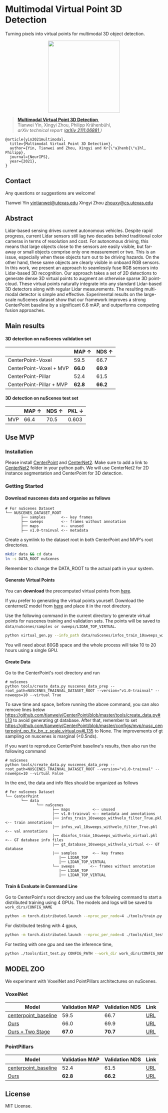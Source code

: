# Multimodal Virtual Point 3D Detection

Turning pixels into virtual points for multimodal 3D object detection. 

<p align="center"> <img src='docs/teaser.png' align="center" height="230px"> </p>

> [**Multimodal Virtual Point 3D Detection**](https://tianweiy.github.io/mvp/),            
> Tianwei Yin, Xingyi Zhou, Philipp Kr&auml;henb&uuml;hl,        
> *arXiv technical report ([arXiv 2111.06881 ](https://arxiv.org/abs/2111.06881))*  



    @article{yin2021multimodal,
      title={Multimodal Virtual Point 3D Detection},
      author={Yin, Tianwei and Zhou, Xingyi and Kr{\"a}henb{\"u}hl, Philipp},
      journal={NeurIPS},
      year={2021},
    }

## Contact
Any questions or suggestions are welcome! 

Tianwei Yin [yintianwei@utexas.edu](mailto:yintianwei@utexas.edu) 
Xingyi Zhou [zhouxy@cs.utexas.edu](mailto:zhouxy@cs.utexas.edu)

## Abstract
Lidar-based sensing drives current autonomous vehicles. Despite rapid progress, current Lidar sensors still lag two decades behind traditional color cameras in terms of resolution and cost. For autonomous driving, this means that large objects close to the sensors are easily visible, but far-away or small objects comprise only one measurement or two. This is an issue, especially when these objects turn out to be driving hazards. On the other hand, these same objects are clearly visible in onboard RGB sensors. In this work, we present an approach to seamlessly fuse RGB sensors into Lidar-based 3D recognition. Our approach takes a set of 2D detections to generate dense 3D virtual points to augment an otherwise sparse 3D point-cloud. These virtual points naturally integrate into any standard Lidar-based 3D detectors along with regular Lidar measurements. The resulting multi-modal detector is simple and effective. Experimental results on the large-scale nuScenes dataset show that our framework improves a strong CenterPoint baseline by a significant 6.6 mAP, and outperforms competing fusion approaches.

## Main results

#### 3D detection on nuScenes validation set

|         |  MAP ↑  | NDS ↑  |
|---------|---------|--------|
|CenterPoint-Voxel |  59.5   | 66.7 |    
|CenterPoint-Voxel + MVP | **66.0** | **69.9** | 
|CenterPoint-Pillar |  52.4   | 61.5 |    
|CenterPoint-Pillar + MVP | **62.8** | **66.2** | 

#### 3D detection on nuScenes test set 

|         |  MAP ↑  | NDS ↑  | PKL ↓  |
|---------|---------|--------|--------|
|MVP |  66.4   | 70.5   | 0.603   |    

## Use MVP 

### Installation

Please install [CenterPoint](https://github.com/tianweiy/CenterPoint/blob/master/docs/INSTALL.md) and [CenterNet2](https://github.com/xingyizhou/CenterNet2). 
Make sure to add a link to [CenterNet2](https://github.com/xingyizhou/CenterNet2/tree/master/projects/CenterNet2) folder in your python path.
We will use CenterNet2 for 2D instance segmentation and CenterPoint for 3D detection. 

### Getting Started

#### Download nuscenes data and organise as follows

```
# For nuScenes Dataset         
└── NUSCENES_DATASET_ROOT
       ├── samples       <-- key frames
       ├── sweeps        <-- frames without annotation
       ├── maps          <-- unused
       ├── v1.0-trainval <-- metadata
```

Create a symlink to the dataset root in both CenterPoint and MVP's root directories. 
```bash
mkdir data && cd data
ln -s DATA_ROOT nuScenes
```
Remember to change the DATA_ROOT to the actual path in your system. 

#### Generate Virtual Points 

You can **download** the precomputed virtual points from [here](https://drive.google.com/file/d/1ntCs6xajR7bT6cgd-fQCuKkoVOIx2oju/view?usp=sharing).

If you prefer to generating the virtual points yourself. Download the centernet2 model from [here](https://drive.google.com/file/d/1k-uPZJq5mVl9Y5z88fyurxxIoLmuVfZ7/view?usp=sharing) and place it in the root directory.

Use the following command in the current directory to generate virtual points for nuscenes training and validation sets. The points will be saved to ```data/nuScenes/samples or sweeps/LIDAR_TOP_VIRTUAL```. 

```bash
python virtual_gen.py --info_path data/nuScenes/infos_train_10sweeps_withvelo_filter_True.pkl  MODEL.WEIGHTS centernet2_checkpoint.pth 
```

You will need about 80GB space and the whole process will take 10 to 20 hours using a single GPU.

#### Create Data

Go to the CenterPoint's root directory and run

```
# nuScenes
python tools/create_data.py nuscenes_data_prep --root_path=NUSCENES_TRAINVAL_DATASET_ROOT --version="v1.0-trainval" --nsweeps=10 --virtual True 
```

To save time and space, before running the above command, you can also remove lines below https://github.com/tianweiy/CenterPoint/blob/master/tools/create_data.py#L13 to avoid generating gt database. After that, remember to set https://github.com/tianweiy/CenterPoint/blob/master/configs/mvp/nusc_centerpoint_pp_fix_bn_z_scale_virtual.py#L135 to None. The improvements of gt sampling on nuscenes is marginal (<0.5nds). 

if you want to reproduce CenterPoint baseline's results, then also run the following command

```
# nuScenes
python tools/create_data.py nuscenes_data_prep --root_path=NUSCENES_TRAINVAL_DATASET_ROOT --version="v1.0-trainval" --nsweeps=10 --virtual False 
```

In the end, the data and info files should be organized as follows

```
# For nuScenes Dataset 
└── CenterPoint
       └── data    
              └── nuScenes 
                     ├── maps          <-- unused
                     |── v1.0-trainval <-- metadata and annotations
                     |── infos_train_10sweeps_withvelo_filter_True.pkl <-- train annotations
                     |── infos_val_10sweeps_withvelo_filter_True.pkl <-- val annotations
                     |── dbinfos_train_10sweeps_withvelo_virtual.pkl <-- GT database info files
                     |── gt_database_10sweeps_withvelo_virtual <-- GT database 
                     |── samples       <-- key frames
                        |── LIDAR_TOP
                        |── LIDAR_TOP_VIRTUAL
                     └── sweeps       <-- frames without annotation
                        |── LIDAR_TOP
                        |── LIDAR_TOP_VIRTUAL
```

#### Train & Evaluate in Command Line

Go to CenterPoint's root directory and use the following command to start a distributed training using 4 GPUs. The models and logs will be saved to ```work_dirs/CONFIG_NAME``` 

```bash
python -m torch.distributed.launch --nproc_per_node=4 ./tools/train.py CONFIG_PATH
```

For distributed testing with 4 gpus,

```bash
python -m torch.distributed.launch --nproc_per_node=4 ./tools/dist_test.py CONFIG_PATH --work_dir work_dirs/CONFIG_NAME --checkpoint work_dirs/CONFIG_NAME/latest.pth 
```

For testing with one gpu and see the inference time,

```bash
python ./tools/dist_test.py CONFIG_PATH --work_dir work_dirs/CONFIG_NAME --checkpoint work_dirs/CONFIG_NAME/latest.pth --speed_test 
```
## MODEL ZOO 

We experiment with VoxelNet and PointPillars architectures on nuScenes.

### VoxelNet 
| Model                 | Validation MAP  | Validation NDS  | Link          |
|-----------------------|-----------------|-----------------|---------------|
| [centerpoint_baseline](https://github.com/tianweiy/CenterPoint/blob/master/configs/mvp/nusc_centerpoint_voxelnet_0075voxel_fix_bn_z_scale.py) |59.5   | 66.7 | [URL](https://drive.google.com/drive/folders/1abNTNfhbkoPMT-cvNIoDfuveB-2v7oNs?usp=sharing)  |
| [Ours](https://github.com/tianweiy/CenterPoint/blob/master/configs/mvp/nusc_centerpoint_voxelnet_0075voxel_fix_bn_z_scale_virtual.py) |66.0 | 69.9 |  [URL](https://drive.google.com/drive/folders/1HjFv3BZASQk9NscPJku9PBipW610MZ4j?usp=sharing) |  
| [Ours + Two Stage](https://github.com/tianweiy/CenterPoint/blob/master/configs/mvp/nusc_two_stage_base_with_virtual.py) |**67.0** | **70.7** |  [URL](https://drive.google.com/drive/folders/1ecJPj9lzZiwzpVVPDUYHjB6vbUk6dRrO?usp=sharing) |  


### PointPillars
| Model                 | Validation MAP  | Validation NDS  | Link          |
|-----------------------|-----------------|-----------------|---------------|
| [centerpoint_baseline](https://github.com/tianweiy/CenterPoint/blob/master/configs/mvp/nusc_centerpoint_pp_fix_bn_z_scale.py) | 52.4   | 61.5 | [URL](https://drive.google.com/drive/folders/1_Eu1oArVHZ9EgKhNPn1oAJXhR2gE9ZuB?usp=sharing)  |
| [Ours](https://github.com/tianweiy/CenterPoint/blob/master/configs/mvp/nusc_centerpoint_pp_fix_bn_z_scale_virtual.py) |**62.8** | **66.2** |   [URL](https://drive.google.com/drive/folders/1oXz9o8f3mj0VFQl_vSXjoPoSR-cXRRBU?usp=sharing)  |

## License

MIT License.
